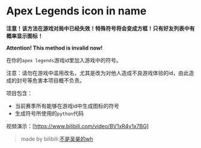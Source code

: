 # Apex Legends icon in name

**注意！该方法在游戏对局中已经失效！特殊符号将会变成方框！只有好友列表中有概率显示图标！**

**Attention! This method is invalid now!**

在你的`apex legends`游戏id里加入游戏中的符号。

注意：请勿在游戏中滥用改名，尤其是改为对他人造成不良游戏体验的id，由此造成的封号等危害本项目概不负责。

项目包含：

- 当前赛季所有能够在游戏id中生成图标的符号
- 生成符号所使用的`python`代码

视频演示：[https://www.bilibili.com/video/BV1xR4y1x7BG]

> made by bilibili:[不是吴昊的wh](https://space.bilibili.com/7405917)